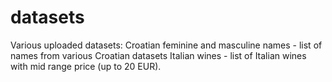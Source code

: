 # datasets
Various uploaded datasets:
Croatian feminine and masculine names - list of names from various Croatian datasets
Italian wines - list of Italian wines with mid range price (up to 20 EUR).

